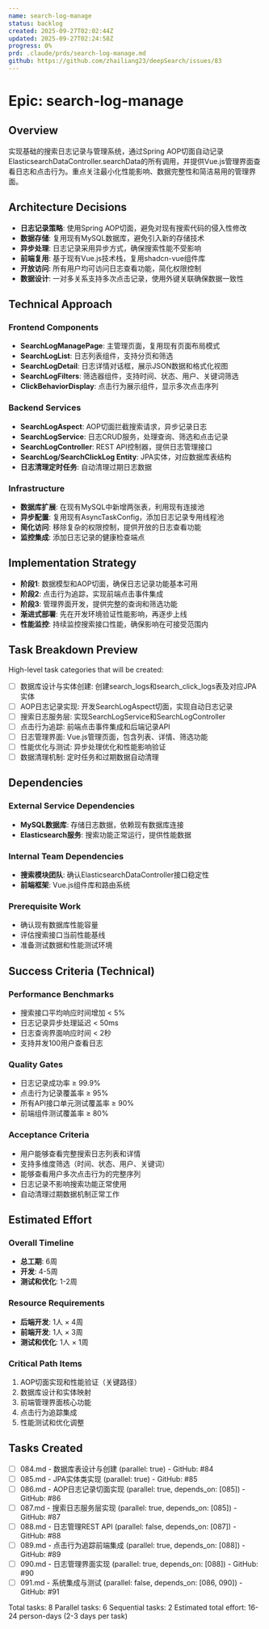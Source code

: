 ```yaml
---
name: search-log-manage
status: backlog
created: 2025-09-27T02:02:44Z
updated: 2025-09-27T02:24:58Z
progress: 0%
prd: .claude/prds/search-log-manage.md
github: https://github.com/zhailiang23/deepSearch/issues/83
---
```


# Epic: search-log-manage

## Overview

实现基础的搜索日志记录与管理系统，通过Spring AOP切面自动记录ElasticsearchDataController.searchData的所有调用，并提供Vue.js管理界面查看日志和点击行为。重点关注最小化性能影响、数据完整性和简洁易用的管理界面。

## Architecture Decisions

- **日志记录策略**: 使用Spring AOP切面，避免对现有搜索代码的侵入性修改
- **数据存储**: 复用现有MySQL数据库，避免引入新的存储技术
- **异步处理**: 日志记录采用异步方式，确保搜索性能不受影响
- **前端复用**: 基于现有Vue.js技术栈，复用shadcn-vue组件库
- **开放访问**: 所有用户均可访问日志查看功能，简化权限控制
- **数据设计**: 一对多关系支持多次点击记录，使用外键关联确保数据一致性

## Technical Approach

### Frontend Components
- **SearchLogManagePage**: 主管理页面，复用现有页面布局模式
- **SearchLogList**: 日志列表组件，支持分页和筛选
- **SearchLogDetail**: 日志详情对话框，展示JSON数据和格式化视图
- **SearchLogFilters**: 筛选器组件，支持时间、状态、用户、关键词筛选
- **ClickBehaviorDisplay**: 点击行为展示组件，显示多次点击序列

### Backend Services
- **SearchLogAspect**: AOP切面拦截搜索请求，异步记录日志
- **SearchLogService**: 日志CRUD服务，处理查询、筛选和点击记录
- **SearchLogController**: REST API控制器，提供日志管理接口
- **SearchLog/SearchClickLog Entity**: JPA实体，对应数据库表结构
- **日志清理定时任务**: 自动清理过期日志数据

### Infrastructure
- **数据库扩展**: 在现有MySQL中新增两张表，利用现有连接池
- **异步配置**: 复用现有AsyncTaskConfig，添加日志记录专用线程池
- **简化访问**: 移除复杂的权限控制，提供开放的日志查看功能
- **监控集成**: 添加日志记录的健康检查端点

## Implementation Strategy

- **阶段1**: 数据模型和AOP切面，确保日志记录功能基本可用
- **阶段2**: 点击行为追踪，实现前端点击事件集成
- **阶段3**: 管理界面开发，提供完整的查询和筛选功能
- **渐进式部署**: 先在开发环境验证性能影响，再逐步上线
- **性能监控**: 持续监控搜索接口性能，确保影响在可接受范围内

## Task Breakdown Preview

High-level task categories that will be created:
- [ ] 数据库设计与实体创建: 创建search_logs和search_click_logs表及对应JPA实体
- [ ] AOP日志记录实现: 开发SearchLogAspect切面，实现自动日志记录
- [ ] 搜索日志服务层: 实现SearchLogService和SearchLogController
- [ ] 点击行为追踪: 前端点击事件集成和后端记录API
- [ ] 日志管理界面: Vue.js管理页面，包含列表、详情、筛选功能
- [ ] 性能优化与测试: 异步处理优化和性能影响验证
- [ ] 数据清理机制: 定时任务和过期数据自动清理

## Dependencies

### External Service Dependencies
- **MySQL数据库**: 存储日志数据，依赖现有数据库连接
- **Elasticsearch服务**: 搜索功能正常运行，提供性能数据

### Internal Team Dependencies
- **搜索模块团队**: 确认ElasticsearchDataController接口稳定性
- **前端框架**: Vue.js组件库和路由系统

### Prerequisite Work
- 确认现有数据库性能容量
- 评估搜索接口当前性能基线
- 准备测试数据和性能测试环境

## Success Criteria (Technical)

### Performance Benchmarks
- 搜索接口平均响应时间增加 < 5%
- 日志记录异步处理延迟 < 50ms
- 日志查询界面响应时间 < 2秒
- 支持并发100用户查看日志

### Quality Gates
- 日志记录成功率 ≥ 99.9%
- 点击行为记录覆盖率 ≥ 95%
- 所有API接口单元测试覆盖率 ≥ 90%
- 前端组件测试覆盖率 ≥ 80%

### Acceptance Criteria
- 用户能够查看完整搜索日志列表和详情
- 支持多维度筛选（时间、状态、用户、关键词）
- 能够查看用户多次点击行为的完整序列
- 日志记录不影响搜索功能正常使用
- 自动清理过期数据机制正常工作

## Estimated Effort

### Overall Timeline
- **总工期**: 6周
- **开发**: 4-5周
- **测试和优化**: 1-2周

### Resource Requirements
- **后端开发**: 1人 × 4周
- **前端开发**: 1人 × 3周
- **测试和优化**: 1人 × 1周

### Critical Path Items
1. AOP切面实现和性能验证（关键路径）
2. 数据库设计和实体映射
3. 前端管理界面核心功能
4. 点击行为追踪集成
5. 性能测试和优化调整

## Tasks Created
- [ ] 084.md - 数据库表设计与创建 (parallel: true) - GitHub: #84
- [ ] 085.md - JPA实体类实现 (parallel: true) - GitHub: #85
- [ ] 086.md - AOP日志记录切面实现 (parallel: true, depends_on: [085]) - GitHub: #86
- [ ] 087.md - 搜索日志服务层实现 (parallel: true, depends_on: [085]) - GitHub: #87
- [ ] 088.md - 日志管理REST API (parallel: false, depends_on: [087]) - GitHub: #88
- [ ] 089.md - 点击行为追踪前端集成 (parallel: true, depends_on: [088]) - GitHub: #89
- [ ] 090.md - 日志管理界面实现 (parallel: true, depends_on: [088]) - GitHub: #90
- [ ] 091.md - 系统集成与测试 (parallel: false, depends_on: [086, 090]) - GitHub: #91

Total tasks: 8
Parallel tasks: 6
Sequential tasks: 2
Estimated total effort: 16-24 person-days (2-3 days per task)